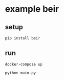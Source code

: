 # example beir

## setup

```shell
pip install beir
```

## run

```shell
docker-compose up
```

```shell
python main.py
```
